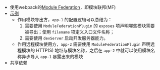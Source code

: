 - 使用webpack的[Module Federation](https://webpack.js.org/concepts/module-federation/#root)，即模块联邦(MF)
- [示例](https://github.com/Tecvan-fe/webpack-book-samples/tree/e8be7c8a6b50f993b94b9f4625eb1aa6c4b0df7d/MF-basic)
	- 作用模块导出方，`app-1` 的配置逻辑可以总结为：
		1.  需要使用 `ModuleFederationPlugin` 的 `exposes` 项声明哪些模块需要被导出；使用 `filename` 项定义入口文件名称；
		2.  需要使用 `devServer` 启动开发服务器能力。
	- 作用远程模块使用方，`app-2` 需要使用 `ModuleFederationPlugin` 声明远程模块的 HTTP(S) 地址与模块名称，之后在 `app-2` 中就可以使用模块名称异步导入 `app-1` 暴露出来的模块
- 共享依赖